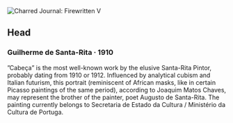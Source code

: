 <div class="artwork-of-the-day">
  <div class="container">
    <div class="img-wrapper">
      <img
        src="https://uploads4.wikiart.org/images/guilherme-de-santa-rita/head-1910.jpg!Large.jpg"
        alt="Charred Journal: Firewritten V" />
    </div>
    <div class="artwork-detail">
      <div class="artwork-origin"> 
        <h2 class="artwork-name">Head</h2>
        <h3 class="artist">
          Guilherme de Santa-Rita
                    ·  1910
        </h3>
      </div>
      <p class="description">
        <span class="artwork-description-text ng-binding" ng-bind-html="viewModel.ArtworkOfTheDay.Description | unsafe">”Cabeça” is the most well-known work by the elusive Santa-Rita Pintor, probably dating from 1910 or 1912. Influenced by analytical cubism and Italian futurism, this portrait (reminiscent of African masks, like in certain Picasso paintings of the same period), according to Joaquim Matos Chaves, may represent the brother of the painter, poet Augusto de Santa-Rita. The painting currently belongs to Secretaria de Estado da Cultura / Ministério da Cultura de Portuga.</span>
                        <div class="text-shadow-container" ng-show="showShadow" style=""></div>
      </p>
    </div>
  </div>

</div>
